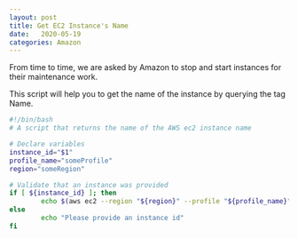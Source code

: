 ```yaml
---
layout: post
title: Get EC2 Instance's Name
date:   2020-05-19
categories: Amazon
---
```

From time to time, we are asked by Amazon to stop and start instances for their maintenance work.

This script will help you to get the name of the instance by querying the tag Name.

```bash
#!/bin/bash                                                                                                                                                                       
# A script that returns the name of the AWS ec2 instance name

# Declare variables
instance_id="$1"
profile_name="someProfile"
region="someRegion"

# Validate that an instance was provided 
if [ ${instance_id} ]; then
        echo $(aws ec2 --region "${region}" --profile "${profile_name}" describe-instances --instance-ids "${instance_id}" --query "Reservations[*].Instances[*].Tags[?Key=='Name'].Value" --output text)
else
        echo "Please provide an instance id"
fi
```
